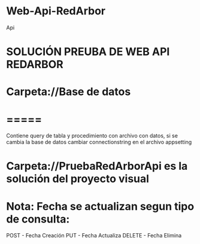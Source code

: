 # Web-Api-RedArbor
Api


# SOLUCIÓN PREUBA DE WEB API REDARBOR

# Carpeta://Base de datos
# =====
Contiene query de tabla y procedimiento con archivo con datos, 
si se cambia la base de datos cambiar connectionstring en el archivo appsetting


# Carpeta://PruebaRedArborApi es la solución del proyecto visual



# Nota: Fecha se actualizan segun tipo de consulta:
POST - Fecha Creación
PUT - Fecha Actualiza
DELETE - Fecha Elimina
